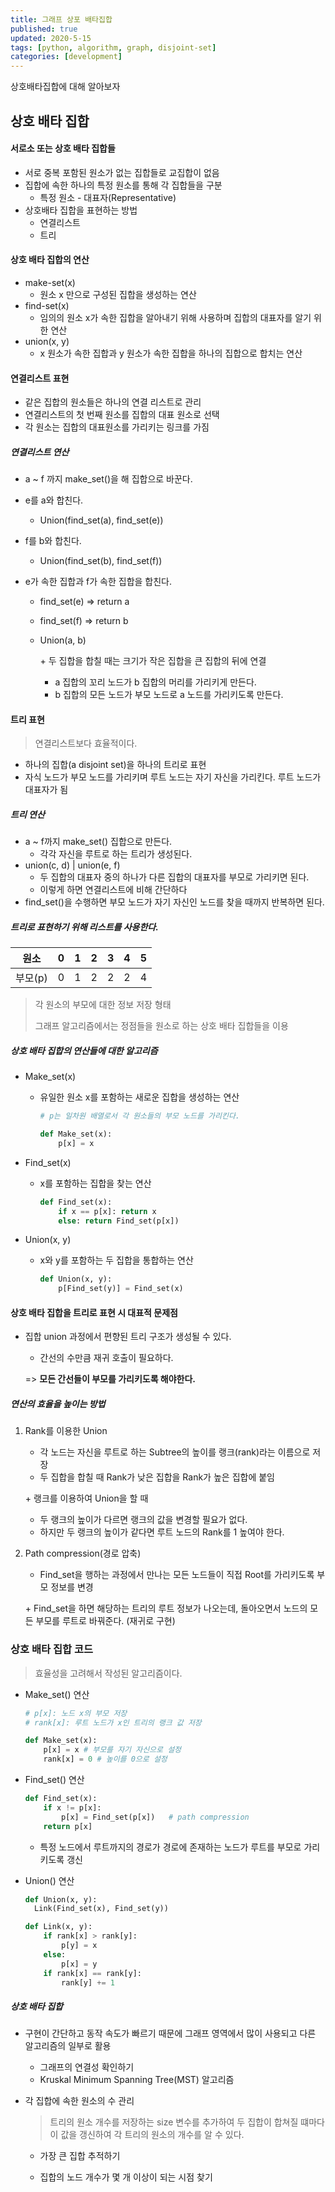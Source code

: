 ```yaml
---
title: 그래프 상포 배타집합
published: true
updated: 2020-5-15
tags: [python, algorithm, graph, disjoint-set]
categories: [development]
---
```


상호배타집합에 대해 알아보자



## 상호 배타 집합

#### 서로소 또는 상호 배타 집합들

- 서로 중복 포함된 원소가 없는 집합들로 교집합이 없음
- 집합에 속한 하나의 특정 원소를 통해 각 집합들을 구분
  - 특정 원소 - 대표자(Representative)
- 상호배타 집합을 표현하는 방법
  - 연결리스트
  - 트리

#### 상호 배타 집합의 연산

- make-set(x) 
  - 원소 x 만으로 구성된 집합을 생성하는 연산
- find-set(x)
  - 임의의 원소 x가 속한 집합을 알아내기 위해 사용하며 집합의 대표자를 알기 위한 연산
- union(x, y)
  - x 원소가 속한 집합과 y 원소가 속한 집합을 하나의 집합으로 합치는 연산



#### 연결리스트 표현

- 같은 집합의 원소들은 하나의 연결 리스트로 관리
- 연결리스트의 첫 번째 원소를 집합의 대표 원소로 선택
- 각 원소는 집합의 대표원소를 가리키는 링크를 가짐



##### 연결리스트 연산

- a ~ f 까지 make_set()을 해 집합으로 바꾼다.

- e를 a와 합친다.

  - Union(find_set(a), find_set(e))

- f를 b와 합친다.

  - Union(find_set(b), find_set(f))

- e가 속한 집합과 f가 속한 집합을 합친다.

  - find_set(e)    =>    return a

  - find_set(f)     =>    return b

  - Union(a, b)

    \+ 두 집합을 합칠 때는 크기가 작은 집합을 큰 집합의 뒤에 연결

    - a 집합의 꼬리 노드가 b 집합의 머리를 가리키게 만든다.
    - b 집합의 모든 노드가 부모 노드로 a 노드를 가리키도록 만든다.



#### 트리 표현

> 연결리스트보다 효율적이다.

- 하나의 집합(a disjoint set)을 하나의 트리로 표현
- 자식 노드가 부모 노드를 가리키며 루트 노드는 자기 자신을 가리킨다. 루트 노드가 대표자가 됨



##### 트리 연산

- a ~ f까지 make_set() 집합으로 만든다.
  - 각각 자신을 루트로 하는 트리가 생성된다.
- union(c, d)  |  union(e, f)
  - 두 집합의 대표자 중의 하나가 다른 집합의 대표자를 부모로 가리키면 된다.
  - 이렇게 하면 연결리스트에 비해 간단하다
- find_set()을 수행하면 부모 노드가 자기 자신인 노드를 찾을 때까지 반복하면 된다.



##### 트리로 표현하기 위해 리스트를 사용한다.

| 원소    | 0    | 1    | 2    | 3    | 4    | 5    |
| ------- | ---- | ---- | ---- | ---- | ---- | ---- |
| 부모(p) | 0    | 1    | 2    | 2    | 2    | 4    |

> 각 원소의 부모에 대한 정보 저장 형태
>
> 그래프 알고리즘에서는 정점들을 원소로 하는 상호 배타 집합들을 이용



##### 상호 배타 집합의 연산들에 대한 알고리즘

- Make_set(x)

  - 유일한 원소 x를 포함하는 새로운 집합을 생성하는 연산

    ```python
    # p는 일차원 배열로서 각 원소들의 부모 노드를 가리킨다.
    
    def Make_set(x):
        p[x] = x
    ```

- Find_set(x)

  - x를 포함하는 집합을 찾는 연산

    ```python
    def Find_set(x):
        if x == p[x]: return x
        else: return Find_set(p[x])
    ```

- Union(x, y)

  - x와 y를 포함하는 두 집합을 통합하는 연산

    ```python
    def Union(x, y):
        p[Find_set(y)] = Find_set(x)
    ```

    

#### 상호 배타 집합을 트리로 표현 시 대표적 문제점

- 집합 union 과정에서 편향된 트리 구조가 생성될 수 있다.

  - 간선의 수만큼 재귀 호출이 필요하다.

  => **모든 간선들이 부모를 가리키도록 해야한다.**



##### 연산의 효율을 높이는 방법

1. Rank를 이용한 Union

   - 각 노드는 자신을 루트로 하는 Subtree의 높이를 랭크(rank)라는 이름으로 저장
   - 두 집합을 합칠 때 Rank가 낮은 집합을 Rank가 높은 집합에 붙임

   \+ 랭크를 이용하여 Union을 할 때

   	- 두 랭크의 높이가 다르면 랭크의 값을 변경할 필요가 없다.
   	- 하지만 두 랭크의 높이가 같다면 루트 노드의 Rank를 1 높여야 한다.



2. Path compression(경로 압축)

   - Find_set을 행하는 과정에서 만나는 모든 노드들이 직접 Root를 가리키도록 부모 정보를 변경

   \+ Find_set을 하면 해당하는 트리의 루트 정보가 나오는데, 돌아오면서 노드의 모든 부모를 루트로 바꿔준다. (재귀로 구현)



### 상호 배타 집합 코드

> 효율성을 고려해서 작성된 알고리즘이다.

- Make_set() 연산

  ```python
  # p[x]: 노드 x의 부모 저장
  # rank[x]: 루트 노드가 x인 트리의 랭크 값 저장
  
  def Make_set(x):
      p[x] = x # 부모를 자기 자신으로 설정
      rank[x] = 0 # 높이를 0으로 설정
  ```

- Find_set() 연산

  ```python
  def Find_set(x):
      if x != p[x]:
          p[x] = Find_set(p[x])   # path compression
      return p[x]
  ```
  - 특정 노드에서 루트까지의 경로가 경로에 존재하는 노드가 루트를 부모로 가리키도록 갱신

- Union() 연산

  ```python
  def Union(x, y):
  	Link(Find_set(x), Find_set(y))
  ```

  ```python
  def Link(x, y):
      if rank[x] > rank[y]:
          p[y] = x
      else:
          p[x] = y
      if rank[x] == rank[y]:
          rank[y] += 1
  ```

  

##### 상호 배타 집합

- 구현이 간단하고 동작 속도가 빠르기 때문에 그래프 영역에서 많이 사용되고 다른 알고리즘의 일부로 활용
  - 그래프의 연결성 확인하기
  - Kruskal Minimum Spanning Tree(MST) 알고리즘

- 각 집합에 속한 원소의 수 관리

  > 트리의 원소 개수를 저장하는 size 변수를 추가하여 두 집합이 합쳐질 떄마다 이 값을 갱신하여 각 트리의 원소의 개수를 알 수 있다.

  - 가장 큰 집합 추적하기

  - 집합의 노드 개수가 몇 개 이상이 되는 시점 찾기